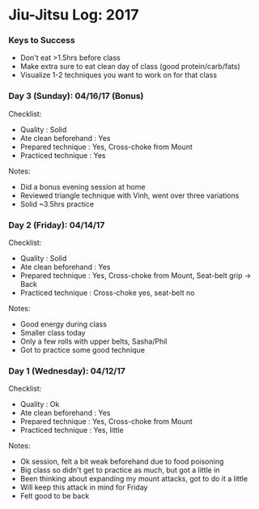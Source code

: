 # Jiu-Jitsu Log: 2017

### Keys to Success
* Don't eat >1.5hrs before class
* Make extra sure to eat clean day of class (good protein/carb/fats)
* Visualize 1-2 techniques you want to work on for that class

### Day 3 (Sunday): 04/16/17 (Bonus)
Checklist:
* Quality               : Solid
* Ate clean beforehand  : Yes
* Prepared technique    : Yes, Cross-choke from Mount
* Practiced technique   : Yes

Notes:
* Did a bonus evening session at home
* Reviewed triangle technique with Vinh, went over three variations
* Solid ~3.5hrs practice

### Day 2 (Friday): 04/14/17
Checklist:
* Quality               : Solid
* Ate clean beforehand  : Yes
* Prepared technique    : Yes, Cross-choke from Mount, Seat-belt grip -> Back
* Practiced technique   : Cross-choke yes, seat-belt no

Notes:
* Good energy during class
* Smaller class today
* Only a few rolls with upper belts, Sasha/Phil
* Got to practice some good technique

### Day 1 (Wednesday): 04/12/17
Checklist:
* Quality               : Ok
* Ate clean beforehand  : Yes
* Prepared technique    : Yes, Cross-choke from Mount
* Practiced technique   : Yes, little

Notes:
* Ok session, felt a bit weak beforehand due to food poisoning
* Big class so didn't get to practice as much, but got a little in
* Been thinking about expanding my mount attacks, got to do it a little
* Will keep this attack in mind for Friday
* Felt good to be back
